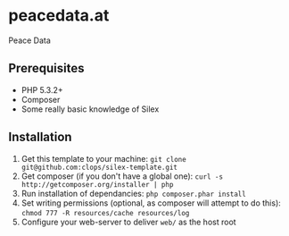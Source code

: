 # peacedata.at
Peace Data

## Prerequisites ##

  * PHP 5.3.2+
  * Composer
  * Some really basic knowledge of Silex

## Installation ##

  1. Get this template to your machine:
     ```git clone git@github.com:clops/silex-template.git```
  2. Get composer (if you don't have a global one):
     ```curl -s http://getcomposer.org/installer | php```
  3. Run installation of dependancies:
     ```php composer.phar install```
  4. Set writing permissions (optional, as composer will attempt to do this):
     ```chmod 777 -R resources/cache resources/log```
  5. Configure your web-server to deliver ```web/``` as the host root
